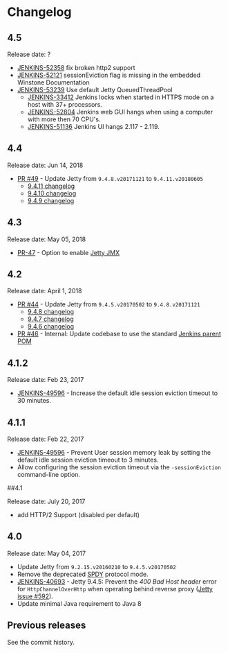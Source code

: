 Changelog
===

## 4.5

Release date: ?

* [JENKINS-52358](https://issues.jenkins-ci.org/browse/JENKINS-52358) fix broken http2 support
* [JENKINS-52121](https://issues.jenkins-ci.org/browse/JENKINS-52121) sessionEviction flag is missing 
in the embedded Winstone Documentation
* [JENKINS-53239](https://issues.jenkins-ci.org/browse/JENKINS-53239) Use default Jetty QueuedThreadPool
  * [JENKINS-33412](https://issues.jenkins-ci.org/browse/JENKINS-33412) Jenkins locks when started in HTTPS mode on a host with 37+ processors.
  * [JENKINS-52804](https://issues.jenkins-ci.org/browse/JENKINS-52804) Jenkins web GUI hangs when using a computer with more then 70 CPU's.
  * [JENKINS-51136](https://issues.jenkins-ci.org/browse/JENKINS-51136) Jenkins UI hangs 2.117 - 2.119.

## 4.4

Release date: Jun 14, 2018

* [PR #49](https://github.com/jenkinsci/winstone/pull/49) -
Update Jetty from `9.4.8.v20171121` to `9.4.11.v20180605`
  * [9.4.11 changelog](https://github.com/eclipse/jetty.project/releases/tag/jetty-9.4.11.v20180605)
  * [9.4.10 changelog](https://github.com/eclipse/jetty.project/releases/tag/jetty-9.4.10.v20180503)
  * [9.4.9 changelog](https://github.com/eclipse/jetty.project/releases/tag/jetty-9.4.9.v20180320)

## 4.3

Release date: May 05, 2018

* [PR-47](https://github.com/jenkinsci/winstone/pull/47) - 
Option to enable [Jetty JMX](https://www.eclipse.org/jetty/documentation/9.4.x/jmx-chapter.html) 

## 4.2

Release date: April 1, 2018

* [PR #44](https://github.com/jenkinsci/winstone/pull/44) -
Update Jetty from `9.4.5.v20170502` to `9.4.8.v20171121` 
  * [9.4.8 changelog](https://github.com/eclipse/jetty.project/releases/tag/jetty-9.4.8.v20171121)
  * [9.4.7 changelog](https://github.com/eclipse/jetty.project/releases/tag/jetty-9.4.7.v20170914)
  * [9.4.6 changelog](https://github.com/eclipse/jetty.project/releases/tag/jetty-9.4.6.v20170531)
* [PR #46](https://github.com/jenkinsci/winstone/pull/46) -
Internal: Update codebase to use the standard [Jenkins parent POM](https://github.com/jenkinsci/pom) 

## 4.1.2

Release date: Feb 23, 2017

* [JENKINS-49596](https://issues.jenkins-ci.org/browse/JENKINS-49596) -
Increase the default idle session eviction timeout to 30 minutes. 

## 4.1.1

Release date: Feb 22, 2017

* [JENKINS-49596](https://issues.jenkins-ci.org/browse/JENKINS-49596) -
Prevent User session memory leak by setting the default idle session eviction timeout to 3 minutes. 
* Allow configuring the session eviction timeout via the `-sessionEviction` command-line option.

##4.1

Release date: July 20, 2017

* add HTTP/2 Support (disabled per default)

## 4.0

Release date: May 04, 2017

* Update Jetty from `9.2.15.v20160210` to `9.4.5.v20170502`
* Remove the deprecated [SPDY](http://www.eclipse.org/jetty/documentation/9.1.5.v20140505/spdy.html) protocol mode.
* [JENKINS-40693](https://issues.jenkins-ci.org/browse/JENKINS-40693) - 
Jetty 9.4.5: Prevent the <i>400 Bad Host header</i> error for <code>HttpChannelOverHttp</code> when operating behind reverse proxy
([Jetty issue #592](https://github.com/eclipse/jetty.project/issues/592)).
* Update minimal Java requirement to Java 8

## Previous releases

See the commit history.
